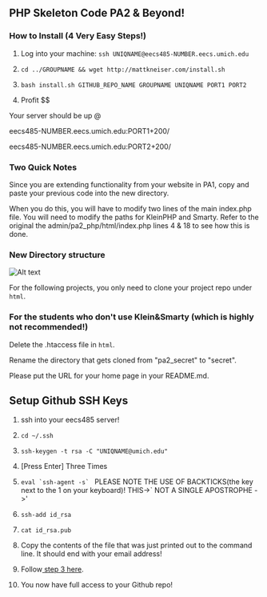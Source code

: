 ## PHP Skeleton Code PA2 & Beyond!


### How to Install (4 Very Easy Steps!)

1) Log into your machine: `ssh UNIQNAME@eecs485-NUMBER.eecs.umich.edu`

2) `cd ../GROUPNAME && wget http://mattkneiser.com/install.sh`

3) `bash install.sh GITHUB_REPO_NAME GROUPNAME UNIQNAME PORT1 PORT2`

4) Profit $$


Your server should be up @

eecs485-NUMBER.eecs.umich.edu:PORT1+200/

eecs485-NUMBER.eecs.umich.edu:PORT2+200/

### Two Quick Notes

Since you are extending functionality from your website in PA1, copy and paste your previous code into the new directory.

When you do this, you will have to modify two lines of the main index.php file. You will need to modify the paths for KleinPHP and Smarty. Refer to the original the admin/pa2_php/html/index.php lines 4 & 18 to see how this is done.


### New Directory structure


![Alt text](http://www-personal.umich.edu/~chjun/eecs485/dir.png)

For the following projects, you only need to clone your project repo under `html`.

### For the students who don't use Klein&Smarty (which is highly not recommended!)

Delete the .htaccess file in `html`.

Rename the directory that gets cloned from "pa2_secret" to "secret".

Please put the URL for your home page in your README.md.


## Setup Github SSH Keys

1) ssh into your eecs485 server!

2) `cd ~/.ssh`

3) `ssh-keygen -t rsa -C "UNIQNAME@umich.edu"`

4) [Press Enter] Three Times

5) ``eval `ssh-agent -s` `` PLEASE NOTE THE USE OF BACKTICKS(the key next to the 1 on your keyboard)! THIS->` NOT A SINGLE APOSTROPHE ->'

6) `ssh-add id_rsa`

7) `cat id_rsa.pub`

8) Copy the contents of the file that was just printed out to the command line. It should end with your email address!

9) Follow[ step 3 here](https://help.github.com/articles/generating-ssh-keys).

10) You now have full access to your Github repo!
